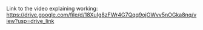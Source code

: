Link to the video explaining working: https://drive.google.com/file/d/18XuIg8zFWr4G7Qqq9ojOWvv5nOGka8nq/view?usp=drive_link 
